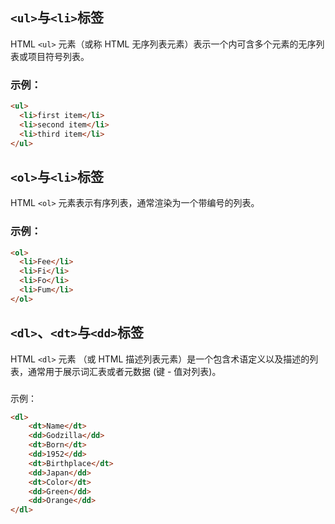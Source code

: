 ## `<ul>`与`<li>`标签
HTML `<ul>` 元素（或称 HTML 无序列表元素）表示一个内可含多个元素的无序列表或项目符号列表。

### 示例：
``` html
<ul>
  <li>first item</li>
  <li>second item</li>
  <li>third item</li>
</ul>
```

## `<ol>`与`<li>`标签
HTML `<ol>` 元素表示有序列表，通常渲染为一个带编号的列表。

### 示例：
```html
<ol>
  <li>Fee</li>
  <li>Fi</li>
  <li>Fo</li>
  <li>Fum</li>
</ol>
```
## `<dl>`、`<dt>`与`<dd>`标签
HTML `<dl>` 元素 （或 HTML 描述列表元素）是一个包含术语定义以及描述的列表，通常用于展示词汇表或者元数据 (键 - 值对列表)。
### 
示例：
```html
<dl>
    <dt>Name</dt>
    <dd>Godzilla</dd>
    <dt>Born</dt>
    <dd>1952</dd>
    <dt>Birthplace</dt>
    <dd>Japan</dd>
    <dt>Color</dt>
    <dd>Green</dd>
    <dd>Orange</dd>
</dl>
```

